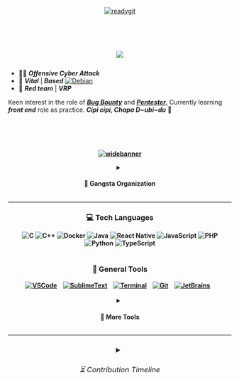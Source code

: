 <div align="center">
    
[![readygit](https://github.com/Sulaimannabdul/Sulaimannabdul/assets/151133481/07208e4a-c99a-4e43-945d-6dac8056c48b)](https://www.interpol.int/Crimes/Cybercrime)</div>
<img src="https://www.animatedimages.org/data/media/562/animated-line-image-0111.gif" width="1000" height="5" />

<h1 align="center">
<img src="https://readme-typing-svg.herokuapp.com/?font=CascadiaCode&size=35&center=true&vCenter=true&width=500&height=70&duration=4000&lines=Hi+There!👾+;+Welcome+to+my+Github!;" />
</h1>

- 🥷🏼 ***Offensive Cyber Attack***
- 🧠 ***Vital*** | ***Based*** <a href="https://en.wikipedia.org/wiki/List_of_Linux_distributions">![Debian](https://img.shields.io/badge/Debian-A81B23?style=flat&logo=debian&logoColor=white)</a>
- 🚩 ***Red team*** | ***VRP***

Keen interest in the role of [***Bug Bounty***](https://academy.hackthebox.com/achievement/badge/748cc11e-f764-11ee-b18d-bea50ffe6cb4) and [***Pentester***.](https://academy.hackthebox.com/achievement/badge/e8ad960b-ff0d-11ee-b18d-bea50ffe6cb4) Currently learning ***front end*** role as practice. ***Cipi cipi, Chapa D~ubi~du*** 🔱

<img src="https://www.animatedimages.org/data/media/562/animated-line-image-0111.gif" width="1000" height="5" />

<h4 align="center"><br>
    
[![widebanner](https://github.com/Sulaimannabdul/Sulaimannabdul/assets/151133481/f5c87aa6-0e5e-4c84-b471-d38c0d8470b4)](https://www.wired.com/story/cybersecurity-marginalized-communities-problem/)
<details>
<summary><h4> 🦈 Gangsta Organization </h4></summary>
<div>

![wallpaper](https://github.com/Sulaimannabdul/Sulaimannabdul/assets/151133481/107201f8-d35f-4b73-b3da-92b999947cd3)
</div>
</div>
<a href="https://www.darkreading.com/application-security/mobb-wins-black-hat-startup-spotlight-competition">
    <img align="center" alt="Git" width="50px" style="padding-right:10px;" src="https://static.thenounproject.com/png/2724524-200.png" /></a>
<link rel="stylesheet" href="style.css">
<img src="" alt="">
</div>
</details><hr>
<div align="center">
    
### 💻 Tech Languages
![C](https://img.shields.io/badge/c-%2300599C.svg?style=for-the-badge&logo=c&logoColor=white)
![C++](https://img.shields.io/badge/c++-%2300599C.svg?style=for-the-badge&logo=c%2B%2B&logoColor=white) 
![Docker](https://img.shields.io/badge/docker-%230db7ed.svg?style=for-the-badge&logo=docker&logoColor=white)
![Java](https://img.shields.io/badge/java-%23ED8B00.svg?style=for-the-badge&logo=openjdk&logoColor=white)
![React Native](https://img.shields.io/badge/react_native-%2320232a.svg?style=for-the-badge&logo=react&logoColor=%2361DAFB)
![JavaScript](https://img.shields.io/badge/javascript-%23323330.svg?style=for-the-badge&logo=javascript&logoColor=%23F7DF1E) 
![PHP](https://img.shields.io/badge/php-%23777BB4.svg?style=for-the-badge&logo=php&logoColor=white) 
![Python](https://img.shields.io/badge/python-3670A0?style=for-the-badge&logo=python&logoColor=ffdd54) 
![TypeScript](https://img.shields.io/badge/typescript-%23007ACC.svg?style=for-the-badge&logo=typescript&logoColor=white)
<br><br>

<div align="center">

### 🧰 General Tools

<a href="https://code.visualstudio.com/">
    <img align="center" alt="VSCode" width="50px" style="padding-right:10px;" src="https://uxwing.com/wp-content/themes/uxwing/download/brands-and-social-media/visual-studio-code-icon.png" /></a>
<a href="https://atom-editor.cc/">
    <img align="center" alt="SublimeText" width="50px" style="padding-right:10px;" src="https://www.svgrepo.com/show/353433/atom-icon.svg" /></a>
<a href="https://www.scaler.com/topics/cyber-security/what-is-linux-terminal/">
    <img align="center" alt="Terminal" width="50px" style="padding-right:10px;" src="https://icons.iconarchive.com/icons/alecive/flatwoken/512/Apps-Terminal-Root-icon.png" /></a>
<a href="https://git-scm.com/">
    <img align="center" alt="Git" width="50px" style="padding-right:10px;" src="https://git-scm.com/images/logos/downloads/Git-Icon-1788C.png" /></a>
<a href="https://www.jetbrains.com/">
    <img align="center" alt="JetBrains" width="50px" style="padding-right:10px;" src="https://img.informer.com/icons_mac/png/128/419/419584.png" /></a><br><br>
<details>
<summary><h4> 🔫 More Tools </h4></summary>
<br><img align="center" alt="KaliLinux" width="28px" style="padding-right:10px;" src="https://seeklogo.com/images/K/kali-linux-logo-AED181186E-seeklogo.com.png" />
<img align="center" alt="ParrotOS" width="28px" style="padding-right:10px;" src="https://jessehirsh.com/content/images/size/w960/2020/08/Parrot_Logo.png" />
<img align="center" alt="BackBox" width="27px" style="padding-right:10px;" src="https://freepngimg.com/thumb/gnome/59140-backbox-operating-systems-linux-distribution-mint.png" />
<img align="center" alt="Metasploit" width="28px" style="padding-right:10px;" src="https://www.kali.org/tools/metasploit-framework/images/metasploit-framework-logo.svg" />
<img align="center" alt="Beef" width="29px" style="padding-right:10px;" src="https://github.com/Sulaimannabdul/Sulaimannabdul/assets/151133481/7a49a4a2-b646-41f9-bc92-1c378a4e357a" />
<img align="center" alt="JohnTheRipper" width="28px" style="padding-right:10px;" src="https://www.kali.org/tools/john/images/john-logo.svg" />
<img align="center" alt="Intruder" width="30px" style="padding-right:10px;" src="https://avatars.githubusercontent.com/u/39119616?s=200&v=4" />
<img align="center" alt="Airgeddon" width="26px" style="padding-right:10px;" src="https://www.kali.org/tools/airgeddon/images/airgeddon-logo.svg" />
<img align="center" alt="Pegasus" width="27px" style="padding-right:10px;" src="https://www.pngkey.com/png/full/171-1710994_pegasus-png-download-image-horse.png" /><br><br>
<img align="center" alt="Hydra" width="31px" style="padding-right:10px;" src="https://www.kali.org/tools/hydra/images/hydra-logo.svg" />
<img align="center" alt="Crackmap" width="32px" style="padding-right:10px;" src="https://www.kali.org/tools/crackmapexec/images/crackmapexec-logo.svg" />
<img align="center" alt="Ettercap" width="33px" style="padding-right:10px;" src="https://www.kali.org/tools/ettercap/images/ettercap-logo.svg" />
<img align="center" alt="BlackArch" width="30px" style="padding-right:10px;" src="https://i.pinimg.com/originals/3c/22/20/3c222092882bee7ef18fa5be84ef2e1b.png" />
<img align="center" alt="BloodHound" width="32px" style="padding-right:10px;" src="https://www.kali.org/tools/bloodhound/images/bloodhound-logo.svg" />
<img align="center" alt="Trojan" width="26px" style="padding-right:10px;" src="https://bit.ly/4aLXyVY" />
<img align="center" alt="Evil-winrm" width="30px" style="padding-right:10px;" src="https://www.kali.org/tools/evil-winrm/images/evil-winrm-logo.svg" />
<img align="center" alt="Ghidra" width="32px" style="padding-right:10px;" src="https://www.kali.org/tools/ghidra/images/ghidra-logo.svg" /><br><br>
<img align="center" alt="NiktoAlien" width="30px" style="padding-right:10px;" src="https://www.kali.org/tools/nikto/images/nikto-logo.svg" />
<img align="center" alt="Nmap" width="28px" style="padding-right:10px;" src="https://www.kali.org/tools/nmap/images/nmap-logo.svg" />
<img align="center" alt="Pixiewps" width="30px" style="padding-right:10px;" src="https://www.kali.org/tools/pixiewps/images/pixiewps-logo.svg" />
<img align="center" alt="Hiddeneye" width="30px" style="padding-right:10px;" src="https://bit.ly/3WhpUTU" />
<img align="center" alt="JokerSpyware" width="30px" style="padding-right:10px;" src="https://png.pngtree.com/png-vector/20230808/ourmid/pngtree-the-joker-vector-png-image_6882698.png" />
<img align="center" alt="DarkVSCode" width="28px" style="padding-right:10px;" src="https://static-00.iconduck.com/assets.00/visual-studio-icon-256x255-fpc5q7fs.png" />
<img align="center" alt="Smilodon" width="30px" style="padding-right:10px;" src="https://i.pinimg.com/originals/3a/96/0c/3a960cda627ddb80b65e1649174c3bed.png" />
<img align="center" alt="GuruTrojan" width="30px" style="padding-right:10px;" src="https://static.vecteezy.com/system/resources/previews/023/974/944/original/samurai-mask-illustration-png.png" /><br><br>
<img align="center" alt="BlackMamba" width="29px" style="padding-right:10px;" src="https://miro.medium.com/v2/resize:fit:1122/1*_pc0k3ZBgaIWgAFLM2EoVw.png" />
<img align="center" alt="Fierce" width="30px" style="padding-right:10px;" src="https://www.kali.org/tools/fierce/images/fierce-logo.svg" />
<img align="center" alt="SQLmap" width="30px" style="padding-right:10px;" src="https://www.kali.org/tools/sqlmap/images/sqlmap-logo.svg" />
<img align="center" alt="Bettercap" width="30px" style="padding-right:10px;" src="https://www.kali.org/tools/bettercap/images/bettercap-logo.svg" />
<img align="center" alt="ProxyChains" width="32px" style="padding-right:10px;" src="https://static.wikia.nocookie.net/ninjagaiden/images/4/40/I_kus_a_tga.png/revision/latest?cb=20231012080458" />
<img align="center" alt="MasScan" width="30px" style="padding-right:10px;" src="https://www.kali.org/tools/masscan/images/masscan-logo.svg" />
<img align="center" alt="KeyScore" width="32px" style="padding-right:10px;" src="https://upload.wikimedia.org/wikipedia/commons/9/97/XKeyscore_backround_removed.png" />
<img align="center" alt="DACLAttack" width="33px" style="padding-right:10px;" src="https://png.pngtree.com/png-clipart/20230218/ourmid/pngtree-realistic-alien-png-image_6606615.png" /><br><br>
<details>
<summary><h3><b>🪓 Reaper Scythe</b></h3></summary>
    <details>
        <summary><h4>🦅 <strong><em>Agitator...</em></strong></h4></summary>
 <p><img align="center" alt="Johnny" width="43px" style="padding-right:10px;" src="https://bit.ly/3xY8y40" />
    <img align="center" alt="TarantuWare" width="40px" style="padding-right:10px;" src="https://png.pngtree.com/png-vector/20240206/ourmid/pngtree-spider-insect-png-image_11729286.png" />
    <img align="center" alt="Clang" width="45px" style="padding-right:10px;" src="https://llvm.org/img/DragonMedium.png" />
    <img align="center" alt="NetHunter" width="40px" style="padding-right:10px;" src="https://www.kali.org/blog/kali-linux-2022-4-release/images/kali-nethunter-logo-dragon-grey-transparent.png" />
    <img align="center" alt="CracxRat" width="40px" style="padding-right:10px;" src="https://venom.software/wp-content/uploads/2023/01/craxs-logo.png" />
    <img align="center" alt="Kerberos" width="45px" style="padding-right:10px;" src="https://images.ctfassets.net/5owu3y35gz1g/6WRxehYWOAoadFucK9Wv9J/df264ff6f8559c85bb4fc69ce8f24b5c/Hades_About_Image_01.png" /><br><br>
    <img align="center" alt="Reaver" width="41px" style="padding-right:10px;" src="https://i.imgflip.com/52akv4.png" />
    <img align="center" alt="OniSpyware" width="38px" style="padding-right:10px;" src="https://bit.ly/3JVN8aN" />
    <img align="center" alt="SnappWare" width="43px" style="padding-right:10px;" src="https://png.pngtree.com/png-vector/20231104/ourmid/pngtree-crocodile-head-vector-illustration-png-image_10476144.png" />
    <img align="center" alt="IIMiddle" width="40px" style="padding-right:10px;" src="https://www.signustech.com/upimages/ckeditor/1629955396_DarkWebID.png" />
    <img align="center" alt="Anubiot.net" width="47px" style="padding-right:10px;" src="https://venom.software/wp-content/uploads/2022/10/anubis.png" />
    <img align="center" alt="EagleHawking" width="37px" style="padding-right:10px;" src="https://cdn.inspireuplift.com/uploads/images/seller_products/1679044936_16.png" /></p>
    </details><details>
        <summary><h4>⚡ <strong><em>Manace to Society</em></strong></h4></summary>
 <p><img align="center" alt="KerberosPRO" width="50px" style="padding-right:10px;" src="https://revthandeka.org/wp-content/uploads/2019/08/cerberus-illustration.png" />
    <img align="center" alt="Pegasus2.0" width="50px" style="padding-right:10px;" src="https://www.pngall.com/wp-content/uploads/13/Pegasus-PNG-Clipart.png" />
    <img align="center" alt="DarkFlipper" width="50px" style="padding-right:10px;" src="https://cdn.flipperzero.one/qFlipper_macOS_256px_ugly.png" />
    <img align="center" alt="iOSbotnet2.0" width="50px" style="padding-right:10px;" src="https://aaah0mnbncqtinas.public.blob.vercel-storage.com/OJBhMBo-no-background-SAQ3qNJGtkYJgeGu6tYLKfIjvXw2aa.png" />
    <img align="center" alt="BigBang" width="50px" style="padding-right:10px;" src="https://www.freeiconspng.com/thumbs/werewolf/werewolf-transparent-png-17.png" /></p>
</details>
</details></div>
<div align="center">
<hr>

<h3><details>
<summary> <h6> ⏳ Contribution Timeline </h6></summary>
<br> 
<tr>
<p align="center">  
<a href="https://github.com/Sulaimannabdul?tab=repositories">
<img width="140" src="https://github-readme-stats.vercel.app/api/top-langs/?username=Sulaimannabdul&theme=dark&hide_border=false&include_all_commits=false&count_private=false&layout=compact"></a>
<img width="460" src="https://user-images.githubusercontent.com/8161064/288417332-408705a4-ae9c-47fe-af1a-9fb08555f526.png">
</p>
<td align="center">
<img src="https://github.com/Sulaimannabdul/Sulaimannabdul/blob/main/metrics.plugin.isocalendar.svg" />
</td>
</tr>
<br><br>
    <a href="https://github.com/Sulaimannabdul">
<img src="https://github-readme-activity-graph.vercel.app/graph?username=Sulaimannabdul&theme=react-dark&area=true&hide_border=true" /></a>
</div>
<div align="left">
</details>
<img src="https://www.animatedimages.org/data/media/562/animated-line-image-0111.gif" width="1000" height="5" />
